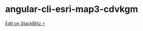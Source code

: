 # angular-cli-esri-map3-cdvkgm

[Edit on StackBlitz ⚡️](https://stackblitz.com/edit/angular-cli-esri-map3-cdvkgm)